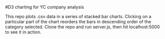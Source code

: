 #D3 charting for YC company analysis 

This repo plots .csv data in a series of stacked bar charts. Clicking on a particular part of the chart reorders the bars in descending order of the category selected. Clone the repo and run server.js, then hit localhost:5000 to see it in action.